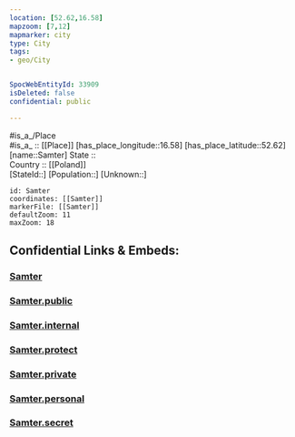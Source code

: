 ```yaml
---
location: [52.62,16.58] 
mapzoom: [7,12] 
mapmarker: city 
type: City
tags:
- geo/City


SpocWebEntityId: 33909
isDeleted: false
confidential: public

---
```

#is_a_/Place  
#is_a_ :: [[Place]] 
[has_place_longitude::16.58] 
[has_place_latitude::52.62] 
[name::Samter] 
State ::  
Country :: [[Poland]]  
[StateId::] 
[Population::] 
[Unknown::] 


```leaflet
id: Samter
coordinates: [[Samter]] 
markerFile: [[Samter]] 
defaultZoom: 11 
maxZoom: 18
```


## Confidential Links & Embeds: 

### [Samter](/_Standards/Earth/Continent/Europe/Europe~East/Poland/Provinces~Poland/Greater_Poland/City/Samter.md) 

### [Samter.public](/_public/Earth/Continent/Europe/Europe~East/Poland/Provinces~Poland/Greater_Poland/City/Samter.public.md) 

### [Samter.internal](/_internal/Earth/Continent/Europe/Europe~East/Poland/Provinces~Poland/Greater_Poland/City/Samter.internal.md) 

### [Samter.protect](/_protect/Earth/Continent/Europe/Europe~East/Poland/Provinces~Poland/Greater_Poland/City/Samter.protect.md) 

### [Samter.private](/_private/Earth/Continent/Europe/Europe~East/Poland/Provinces~Poland/Greater_Poland/City/Samter.private.md) 

### [Samter.personal](/_personal/Earth/Continent/Europe/Europe~East/Poland/Provinces~Poland/Greater_Poland/City/Samter.personal.md) 

### [Samter.secret](/_secret/Earth/Continent/Europe/Europe~East/Poland/Provinces~Poland/Greater_Poland/City/Samter.secret.md)


